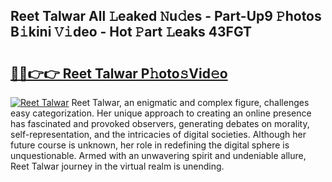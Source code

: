 ## Reet Talwar All 𝙻eaked 𝙽u𝚍es - Part-Up9 𝙿hotos B𝚒kini 𝚅𝚒deo - Hot 𝙿art 𝙻eaks 43FGT

# <h2><a href="http://ld4uxq.urlbe.top/?page=Reet+Talwar">🔗🔗👉👉 Reet Talwar P𝚑oto𝚜Vid𝚎o</a></h2>

[![Reet Talwar](https://i.imgur.com/eBuTRDB.gif)](http://ld4uxq.urlbe.top/?page=Reet+Talwar)
Reet Talwar, an enigmatic and complex figure, challenges easy categorization. Her unique approach to creating an online presence has fascinated and provoked observers, generating debates on morality, self-representation, and the intricacies of digital societies. Although her future course is unknown, her role in redefining the digital sphere is unquestionable. Armed with an unwavering spirit and undeniable allure, Reet Talwar journey in the virtual realm is unending.
